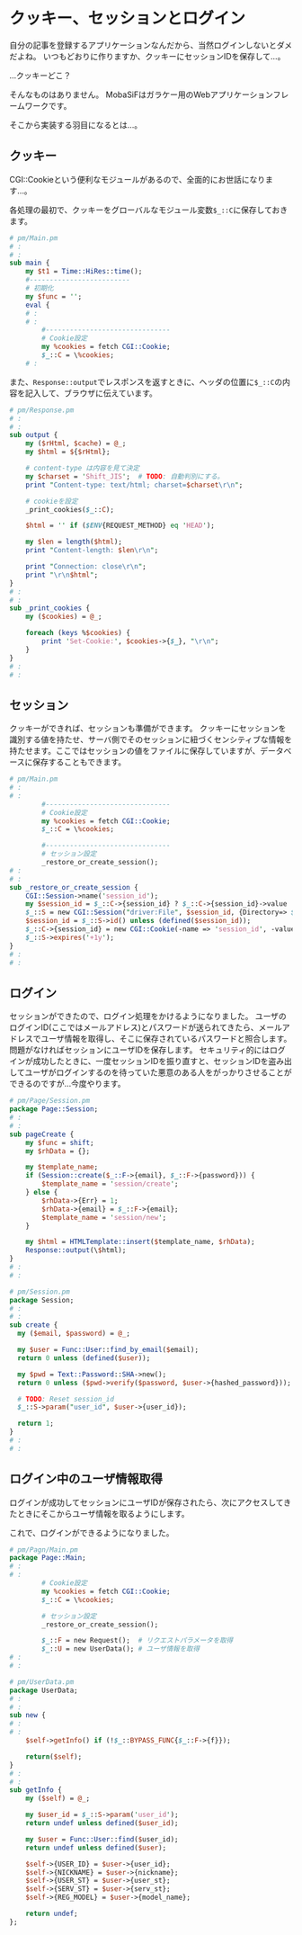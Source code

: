 # クッキー、セッションとログイン

自分の記事を登録するアプリケーションなんだから、当然ログインしないとダメだよね。
いつもどおりに作りますか、クッキーにセッションIDを保存して…。

…クッキーどこ？

そんなものはありません。
MobaSiFはガラケー用のWebアプリケーションフレームワークです。

そこから実装する羽目になるとは…。

## クッキー

CGI::Cookieという便利なモジュールがあるので、全面的にお世話になります…。

各処理の最初で、クッキーをグローバルなモジュール変数`$_::C`に保存しておきます。

```perl
# pm/Main.pm
# :
# :
sub main {
	my $t1 = Time::HiRes::time();
	#-------------------------
	# 初期化
	my $func = '';
	eval {
    # :
    # :
		#-------------------------------
		# Cookie設定
		my %cookies = fetch CGI::Cookie;
		$_::C = \%cookies;
    # :
```

また、`Response::output`でレスポンスを返すときに、ヘッダの位置に`$_::C`の内容を記入して、ブラウザに伝えています。

```perl
# pm/Response.pm
# :
# :
sub output {
	my ($rHtml, $cache) = @_;
	my $html = ${$rHtml};

	# content-type は内容を見て決定
	my $charset = 'Shift_JIS';  # TODO: 自動判別にする。
	print "Content-type: text/html; charset=$charset\r\n";

	# cookieを設定
	_print_cookies($_::C);

	$html = '' if ($ENV{REQUEST_METHOD} eq 'HEAD');

	my $len = length($html);
	print "Content-length: $len\r\n";

	print "Connection: close\r\n";
	print "\r\n$html";
}
# :
# :
sub _print_cookies {
	my ($cookies) = @_;

	foreach (keys %$cookies) {
		print 'Set-Cookie:', $cookies->{$_}, "\r\n";
	}
}
# :
# :
```

## セッション

クッキーができれば、セッションも準備ができます。
クッキーにセッションを識別する値を持たせ、サーバ側でそのセッションに紐づくセンシティブな情報を持たせます。ここではセッションの値をファイルに保存していますが、データベースに保存することもできます。

```perl
# pm/Main.pm
# :
# :
		#-------------------------------
		# Cookie設定
		my %cookies = fetch CGI::Cookie;
		$_::C = \%cookies;

		#-------------------------------
		# セッション設定
		_restore_or_create_session();
# :
# :
sub _restore_or_create_session {
	CGI::Session->name('session_id');
	my $session_id = $_::C->{session_id} ? $_::C->{session_id}->value : undef;
	$_::S = new CGI::Session("driver:File", $session_id, {Directory=> $_::SESSION_DIR});
	$session_id = $_::S->id() unless (defined($session_id));
	$_::C->{session_id} = new CGI::Cookie(-name => 'session_id', -value => $session_id, -expires => '+1y');
	$_::S->expires('+1y');
}
# :
# :
```

## ログイン

セッションができたので、ログイン処理をかけるようになりました。
ユーザのログインID(ここではメールアドレス)とパスワードが送られてきたら、メールアドレスでユーザ情報を取得し、そこに保存されているパスワードと照合します。問題がなければセッションにユーザIDを保存します。
セキュリティ的にはログインが成功したときに、一度セッションIDを振り直すと、セッションIDを盗み出してユーザがログインするのを待っていた悪意のある人をがっかりさせることができるのですが…今度やります。

```perl
# pm/Page/Session.pm
package Page::Session;
# :
# :
sub pageCreate {
	my $func = shift;
	my $rhData = {};

	my $template_name;
	if (Session::create($_::F->{email}, $_::F->{password})) {
		$template_name = 'session/create';
	} else {
		$rhData->{Err} = 1;
		$rhData->{email} = $_::F->{email};
		$template_name = 'session/new';
	}

	my $html = HTMLTemplate::insert($template_name, $rhData);
	Response::output(\$html);
}
# :
# :
```

```perl
# pm/Session.pm
package Session;
# :
# :
sub create {
  my ($email, $password) = @_;

  my $user = Func::User::find_by_email($email);
  return 0 unless (defined($user));

  my $pwd = Text::Password::SHA->new();
  return 0 unless ($pwd->verify($password, $user->{hashed_password}));

  # TODO: Reset session_id
  $_::S->param("user_id", $user->{user_id});

  return 1;
}
# :
# :
```

## ログイン中のユーザ情報取得

ログインが成功してセッションにユーザIDが保存されたら、次にアクセスしてきたときにそこからユーザ情報を取るようにします。

これで、ログインができるようになりました。

```perl
# pm/Pagn/Main.pm
package Page::Main;
# :
# :
		# Cookie設定
		my %cookies = fetch CGI::Cookie;
		$_::C = \%cookies;

		# セッション設定
		_restore_or_create_session();

		$_::F = new Request();  # リクエストパラメータを取得
		$_::U = new UserData(); # ユーザ情報を取得
# :
# :
```

```perl
# pm/UserData.pm
package UserData;
# :
# :
sub new {
# :
# :
	$self->getInfo() if (!$_::BYPASS_FUNC{$_::F->{f}});

	return($self);
}
# :
# :
sub getInfo {
	my ($self) = @_;

	my $user_id = $_::S->param('user_id');
	return undef unless defined($user_id);

	my $user = Func::User::find($user_id);
	return undef unless defined($user);

	$self->{USER_ID} = $user->{user_id};
	$self->{NICKNAME} = $user->{nickname};
	$self->{USER_ST} = $user->{user_st};
	$self->{SERV_ST} = $user->{serv_st};
	$self->{REG_MODEL} = $user->{model_name};

	return undef;
};
```
